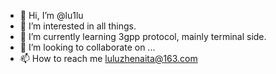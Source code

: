 - 👋 Hi, I’m @lu1lu
- 👀 I’m interested in all things.
- 🌱 I’m currently learning 3gpp protocol, mainly terminal side.
- 💞️ I’m looking to collaborate on ...
- 📫 How to reach me luluzhenaita@163.com

<!---
lu1lu/lu1lu is a ✨ special ✨ repository because its `README.md` (this file) appears on your GitHub profile.
You can click the Preview link to take a look at your changes.
--->
